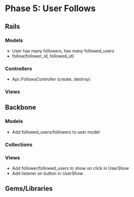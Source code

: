 # Phase 5: User Follows

## Rails
### Models
* User has many followers, has many followed_users
* follow(follower_id, followed_id)
### Controllers
* Api::FollowsController (create, destroy)
### Views

## Backbone
### Models
* Add followed_users/followers to user model
### Collections

### Views
* Add follower/followed_users to show on click in UserShow
* Add listener on button in UserShow
## Gems/Libraries

